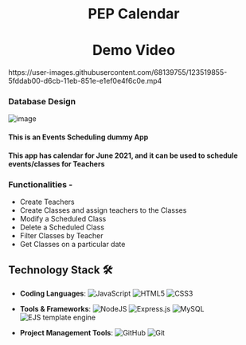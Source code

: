 <div align="center">
  <h1>PEP Calendar</h1>
</div>

<h1 align="center">Demo Video</h1>
https://user-images.githubusercontent.com/68139755/123519855-5fddab00-d6cb-11eb-851e-e1ef0e4f6c0e.mp4

### Database Design
![image](https://user-images.githubusercontent.com/68139755/123520225-4ccbda80-d6cd-11eb-8c9c-ccf58a1da6d2.png)

#### This is an Events Scheduling dummy App

#### This app has calendar for June 2021, and it can be used to schedule events/classes for Teachers

### Functionalities -

-   Create Teachers
-   Create Classes and assign teachers to the Classes
-   Modify a Scheduled Class
-   Delete a Scheduled Class
-   Filter Classes by Teacher
-   Get Classes on a particular date

## Technology Stack 🛠️

-   **Coding Languages**: <img alt="JavaScript" src="https://img.shields.io/badge/javascript%20-%23323330.svg?&style=for-the-badge&logo=javascript&logoColor=%23F7DF1E"/> <img alt="HTML5" src="https://img.shields.io/badge/html5%20-%23E34F26.svg?&style=for-the-badge&logo=html5&logoColor=white"/> <img alt="CSS3" src="https://img.shields.io/badge/css3%20-%231572B6.svg?&style=for-the-badge&logo=css3&logoColor=white"/>

-   **Tools & Frameworks**: <img alt="NodeJS" src="https://img.shields.io/badge/node.js%20-%2343853D.svg?&style=for-the-badge&logo=node.js&logoColor=white"/> <img alt="Express.js" src="https://img.shields.io/badge/express.js%20-%23404d59.svg?&style=for-the-badge"/> <img alt="MySQL" src="https://img.shields.io/badge/mysql-%2300f.svg?style=for-the-badge&logo=mysql&logoColor=white"/> <img alt="EJS template engine" src="https://img.shields.io/badge/EJS template engine%20-%23039BE5.svg?&style=for-the-badge&logo=EJStemplateengine"/>

-   **Project Management Tools**: <img alt="GitHub" src="https://img.shields.io/badge/github%20-%23121011.svg?&style=for-the-badge&logo=github&logoColor=white"/> <img alt="Git" src="https://img.shields.io/badge/git%20-%23F05033.svg?&style=for-the-badge&logo=git&logoColor=white"/>
